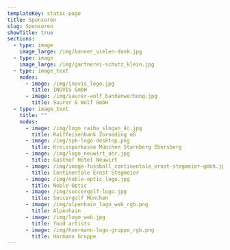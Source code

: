 ```yaml
---
templateKey: static-page
title: Sponsoren
slug: Sponsoren
showTitle: true
sections:
  - type: image
    image_large: /img/banner_vielen-dank.jpg
  - type: image
    image_large: /img/gartnerei-schutz_klein.jpg
  - type: image_text
    nodes:
      - image: /img/inovis_logo.jpg
        title: INOVIS GmbH
      - image: /img/saurer-wolf_bandenwerbung.jpg
        title: Saurer & Wolf GmbH
  - type: image_text
    title: ""
    nodes:
      - image: /img/logo_raiba_slogan_4c.jpg
        title: Raiffeisenbank Zorneding eG
      - image: /img/spk-logo-desktop.png
        title: Kreissparkasse München Starnberg Ebersberg
      - image: /img/logo_neuwirt_ahr.jpg
        title: Gasthof Hotel Neuwirt
      - image: /img/image-fussball_continentale_ernst-stegmeier-gmbh.jpg
        title: Continentale Ernst Stegmeier
      - image: /img/noble-optic_logo.jpg
        title: Noble Optic
      - image: /img/soccergolf-logo.jpg
        title: Soccergolf München
      - image: /img/alpenhain_logo_web_rgb.png
        title: Alpenhain
      - image: /img/logo_web.jpg
        title: food artists
      - image: /img/hoermann-logo-gruppe_rgb.png
        title: Hörmann Gruppe
---
```

